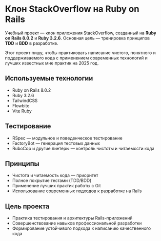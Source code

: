 # Клон StackOverflow на Ruby on Rails

Учебный проект — клон приложения StackOverflow, созданный на **Ruby on Rails 8.0.2** и **Ruby 3.2.6**. Основная цель — тренировка принципов **TDD** и **BDD** в разработке.

Этот проект пишу, чтобы практиковать написание чистого, понятного и поддерживаемого кода с применением современных технологий и лучших известных мне практик на 2025 год.

## Используемые технологии

- Ruby on Rails 8.0.2
- Ruby 3.2.6
- TailwindCSS
- Flowbite
- Vite Ruby

## Тестирование

- RSpec — модульное и поведенческое тестирование
- FactoryBot — генерация тестовых данных
- RuboCop и другие линтеры — контроль чистоты и читаемости кода

## Принципы

- Чистота и читаемость кода — приоритет
- Полное покрытие тестами (TDD/BDD)
- Применение лучших практик работы с Git
- Использование современных подходов к разработке на Rails

## Цель проекта

- Практика тестирования и архитектуры Rails-приложений
- Совершенствование навыков профессиональной разработки
- Формирование устойчивого подхода к написанию качественного кода
